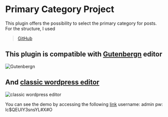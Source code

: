 # Primary Category Project

This plugin offers the possibility to select the primary category for posts.
 For the structure, I used 
 > [GitHub](https://github.com/DevinVinson/wppb-demo-plugin) 
 
## This plugin is compatible with [Gutenbergn](https://github.com/WordPress/gutenbergn) editor  
 ![Gutenbergn]( http://primary-category.varunme.com/wp-content/uploads/2021/06/Screen-Shot-2021-06-24-at-7.46.08-PM.png )
 
## And [classic wordpress editor](https://github.com/WordPress/classic-editor)  
  ![classic wordpress editor]( http://primary-category.varunme.com/wp-content/uploads/2021/06/Screen-Shot-2021-06-24-at-7.47.14-PM.png)
 

 
 You can see the demo by accessing the following   [link](http://primary-category.varunme.com/wp-login.php) 
 username: admin 
 pw: lc$QEUIY3snsYL#X#O  





 
